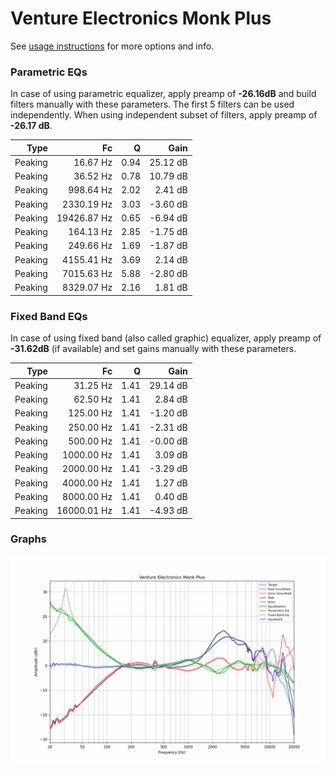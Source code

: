 # Venture Electronics Monk Plus
See [usage instructions](https://github.com/jaakkopasanen/AutoEq#usage) for more options and info.

### Parametric EQs
In case of using parametric equalizer, apply preamp of **-26.16dB** and build filters manually
with these parameters. The first 5 filters can be used independently.
When using independent subset of filters, apply preamp of **-26.17 dB**.

| Type    | Fc          |    Q | Gain     |
|--------:|------------:|-----:|---------:|
| Peaking | 16.67 Hz    | 0.94 | 25.12 dB |
| Peaking | 36.52 Hz    | 0.78 | 10.79 dB |
| Peaking | 998.64 Hz   | 2.02 | 2.41 dB  |
| Peaking | 2330.19 Hz  | 3.03 | -3.60 dB |
| Peaking | 19426.87 Hz | 0.65 | -6.94 dB |
| Peaking | 164.13 Hz   | 2.85 | -1.75 dB |
| Peaking | 249.66 Hz   | 1.69 | -1.87 dB |
| Peaking | 4155.41 Hz  | 3.69 | 2.14 dB  |
| Peaking | 7015.63 Hz  | 5.88 | -2.80 dB |
| Peaking | 8329.07 Hz  | 2.16 | 1.81 dB  |

### Fixed Band EQs
In case of using fixed band (also called graphic) equalizer, apply preamp of **-31.62dB**
(if available) and set gains manually with these parameters.

| Type    | Fc          |    Q | Gain     |
|--------:|------------:|-----:|---------:|
| Peaking | 31.25 Hz    | 1.41 | 29.14 dB |
| Peaking | 62.50 Hz    | 1.41 | 2.84 dB  |
| Peaking | 125.00 Hz   | 1.41 | -1.20 dB |
| Peaking | 250.00 Hz   | 1.41 | -2.31 dB |
| Peaking | 500.00 Hz   | 1.41 | -0.00 dB |
| Peaking | 1000.00 Hz  | 1.41 | 3.09 dB  |
| Peaking | 2000.00 Hz  | 1.41 | -3.29 dB |
| Peaking | 4000.00 Hz  | 1.41 | 1.27 dB  |
| Peaking | 8000.00 Hz  | 1.41 | 0.40 dB  |
| Peaking | 16000.01 Hz | 1.41 | -4.93 dB |

### Graphs
![](./Venture%20Electronics%20Monk%20Plus.png)